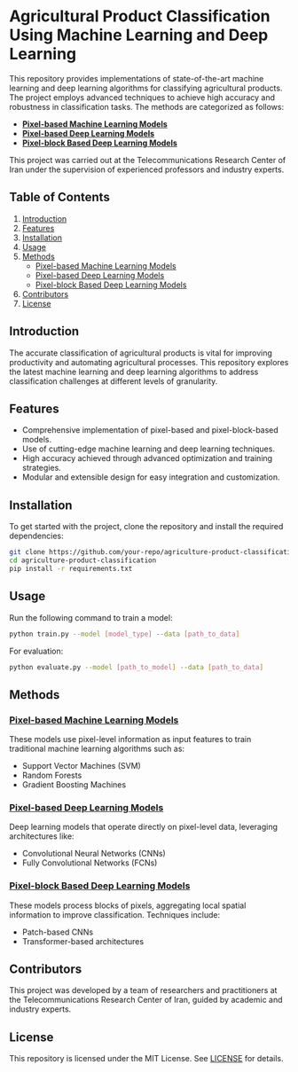 # Agricultural Product Classification Using Machine Learning and Deep Learning

This repository provides implementations of state-of-the-art machine learning and deep learning algorithms for classifying agricultural products. The project employs advanced techniques to achieve high accuracy and robustness in classification tasks. The methods are categorized as follows:

- **[Pixel-based Machine Learning Models](#pixel-based-machine-learning-models)**
- **[Pixel-based Deep Learning Models](#pixel-based-deep-learning-models)**
- **[Pixel-block Based Deep Learning Models](https://github.com/itrcAI/Classification-of-agricultural-products/tree/main/block_pixle_deepL)**

This project was carried out at the Telecommunications Research Center of Iran under the supervision of experienced professors and industry experts.

## Table of Contents
1. [Introduction](#introduction)
2. [Features](#features)
3. [Installation](#installation)
4. [Usage](#usage)
5. [Methods](#methods)
    - [Pixel-based Machine Learning Models](#pixel-based-machine-learning-models)
    - [Pixel-based Deep Learning Models](#pixel-based-deep-learning-models)
    - [Pixel-block Based Deep Learning Models](#pixel-block-based-deep-learning-models)
6. [Contributors](#contributors)
7. [License](#license)

## Introduction
The accurate classification of agricultural products is vital for improving productivity and automating agricultural processes. This repository explores the latest machine learning and deep learning algorithms to address classification challenges at different levels of granularity.

## Features
- Comprehensive implementation of pixel-based and pixel-block-based models.
- Use of cutting-edge machine learning and deep learning techniques.
- High accuracy achieved through advanced optimization and training strategies.
- Modular and extensible design for easy integration and customization.

## Installation
To get started with the project, clone the repository and install the required dependencies:

```bash
git clone https://github.com/your-repo/agriculture-product-classification.git
cd agriculture-product-classification
pip install -r requirements.txt
```

## Usage
Run the following command to train a model:

```bash
python train.py --model [model_type] --data [path_to_data]
```

For evaluation:

```bash
python evaluate.py --model [path_to_model] --data [path_to_data]
```

## Methods
### [Pixel-based Machine Learning Models](#)
These models use pixel-level information as input features to train traditional machine learning algorithms such as:

- Support Vector Machines (SVM)
- Random Forests
- Gradient Boosting Machines

### [Pixel-based Deep Learning Models](#)
Deep learning models that operate directly on pixel-level data, leveraging architectures like:

- Convolutional Neural Networks (CNNs)
- Fully Convolutional Networks (FCNs)

### [Pixel-block Based Deep Learning Models](#)
These models process blocks of pixels, aggregating local spatial information to improve classification. Techniques include:

- Patch-based CNNs
- Transformer-based architectures

## Contributors
This project was developed by a team of researchers and practitioners at the Telecommunications Research Center of Iran, guided by academic and industry experts.

## License
This repository is licensed under the MIT License. See [LICENSE](LICENSE) for details.

